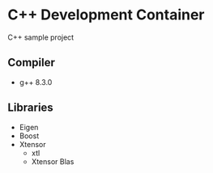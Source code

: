 # C++ Development Container
C++ sample project

## Compiler
- g++ 8.3.0

## Libraries
- Eigen
- Boost
- Xtensor
    - xtl
    - Xtensor Blas
